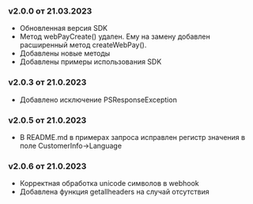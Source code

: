 ### v2.0.0 от 21.03.2023
* Обновленная версия SDK
* Метод webPayCreate() удален. Ему на замену добавлен расширенный метод createWebPay(). 
* Добавлены новые методы
* Добавлены примеры использования SDK

### v2.0.3 от 21.0.2023
* Добавлено исключение PSResponseException

### v2.0.5 от 21.0.2023
* В README.md в примерах запроса исправлен регистр значения в поле CustomerInfo->Language

### v2.0.6 от 21.0.2023
* Корректная обработка unicode символов в webhook
* Добавлена функция getallheaders на случай отсутствия
